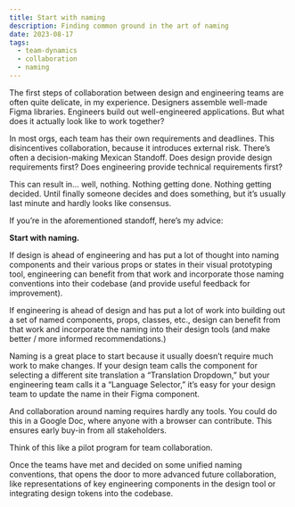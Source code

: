 ```yaml
---
title: Start with naming
description: Finding common ground in the art of naming
date: 2023-08-17
tags:
  - team-dynamics
  - collaboration
  - naming
---
```

The first steps of collaboration between design and engineering teams are often quite delicate, in my experience. Designers assemble well-made Figma libraries. Engineers build out well-engineered applications. But what does it actually look like to work together?

In most orgs, each team has their own requirements and deadlines. This disincentives collaboration, because it introduces external risk. There’s often a decision-making Mexican Standoff. Does design provide design requirements first? Does engineering provide technical requirements first?

This can result in… well, nothing. Nothing getting done. Nothing getting decided. Until finally someone decides and does something, but it’s usually last minute and hardly looks like consensus. 

If you’re in the aforementioned standoff, here’s my advice:

**Start with naming.**

If design is ahead of engineering and has put a lot of thought into naming components and their various props or states in their visual prototyping tool, engineering can benefit from that work and incorporate those naming conventions into their codebase (and provide useful feedback for improvement). 

If engineering is ahead of design and has put a lot of work into building out a set of named components, props, classes, etc., design can benefit from that work and incorporate the naming into their design tools (and make better / more informed recommendations.)

Naming is a great place to start because it usually doesn’t require much work to make changes. If your design team calls the component for selecting a different site translation a “Translation Dropdown,” but your engineering team calls it a “Language Selector,” it’s easy for your design team to update the name in their Figma component.

And collaboration around naming requires hardly any tools. You could do this in a Google Doc, where anyone with a browser can contribute. This ensures early buy-in from all stakeholders.

Think of this like a pilot program for team collaboration.

Once the teams have met and decided on some unified naming conventions, that opens the door to more advanced future collaboration, like representations of key engineering components in the design tool or integrating design tokens into the codebase.
